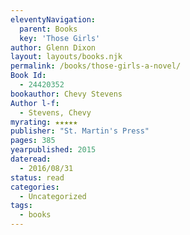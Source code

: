 ```yaml
---
eleventyNavigation:
  parent: Books
  key: 'Those Girls'
author: Glenn Dixon
layout: layouts/books.njk
permalink: /books/those-girls-a-novel/
Book Id:
  - 24420352
bookauthor: Chevy Stevens
Author l-f:
  - Stevens, Chevy
myrating: ★★★★★
publisher: "St. Martin's Press"
pages: 385
yearpublished: 2015
dateread:
  - 2016/08/31
status: read
categories:
  - Uncategorized
tags:
  - books
---
```

